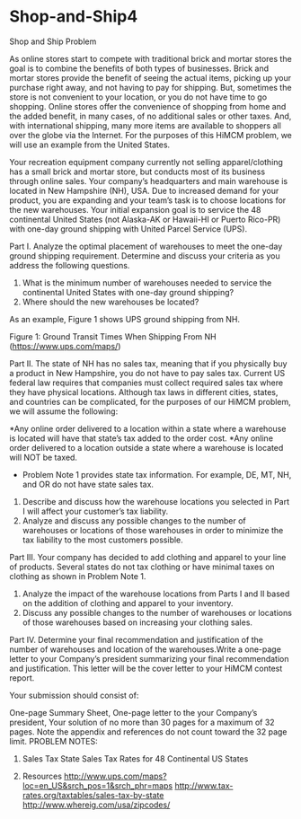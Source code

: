 # Shop-and-Ship4
Shop and Ship
	Problem	 
 	
As online stores start to compete with traditional brick and mortar stores the goal is to combine the benefits of both types of businesses. Brick and mortar stores provide the benefit of seeing the actual items, picking up your purchase right away, and not having to pay for shipping. But, sometimes the store is not convenient to your location, or you do not have time to go shopping. Online stores offer the convenience of shopping from home and the added benefit, in many cases, of no additional sales or other taxes. And, with international shipping, many more items are available to shoppers all over the globe via the Internet. For the purposes of this HiMCM problem, we will use an example from the United States.

Your recreation equipment company currently not selling apparel/clothing has a small brick and mortar store, but conducts most of its business through online sales. Your company’s headquarters and main warehouse is located in New Hampshire (NH), USA. Due to increased demand for your product, you are expanding and your team’s task is to choose locations for the new warehouses. Your initial expansion goal is to service the 48 continental United States (not Alaska-AK or Hawaii-HI or Puerto Rico-PR) with one-day ground shipping with United Parcel Service (UPS).

Part I. Analyze the optimal placement of warehouses to meet the one-day ground shipping requirement. Determine and discuss your criteria as you address the following questions.

1. What is the minimum number of warehouses needed to service the continental United States with one-day ground shipping?
2. Where should the new warehouses be located?

As an example, Figure 1 shows UPS ground shipping from NH.


Figure 1: Ground Transit Times When Shipping From NH (https://www.ups.com/maps/)

Part II. The state of NH has no sales tax, meaning that if you physically buy a product in New Hampshire, you do not have to pay sales tax. Current US federal law requires that companies must collect required sales tax where they have physical locations. Although tax laws in different cities, states, and countries can be complicated, for the purposes of our HiMCM problem, we will assume the following:

*Any online order delivered to a location within a state where a warehouse is located will have that state’s tax added to the order cost.
*Any online order delivered to a location outside a state where a warehouse is located will NOT be taxed.
* Problem Note 1 provides state tax information. For example, DE, MT, NH, and OR do not have state sales tax. 
1. Describe and discuss how the warehouse locations you selected in Part I will affect your customer’s tax liability.
2. Analyze and discuss any possible changes to the number of warehouses or locations of those warehouses in order to minimize the tax liability to the most customers possible.

Part III. Your company has decided to add clothing and apparel to your line of products. Several states do not tax clothing or have minimal taxes on clothing as shown in Problem Note 1.

1. Analyze the impact of the warehouse locations from Parts I and II based on the addition of clothing and apparel to your inventory.
2. Discuss any possible changes to the number of warehouses or locations of those warehouses based on increasing your clothing sales.

Part IV. Determine your final recommendation and justification of the number of warehouses and location of the warehouses.Write a one-page letter to your Company’s president summarizing your final recommendation and justification. This letter will be the cover letter to your HiMCM contest report.

Your submission should consist of:

One-page Summary Sheet,
One-page letter to the your Company’s president,
Your solution of no more than 30 pages for a maximum of 32 pages.
Note the appendix and references do not count toward the 32 page limit.
PROBLEM NOTES:

1. Sales Tax
State Sales Tax Rates for 48 Continental US States

2. Resources
http://www.ups.com/maps?loc=en_US&srch_pos=1&srch_phr=maps 
http://www.tax-rates.org/taxtables/sales-tax-by-state
http://www.whereig.com/usa/zipcodes/

 
